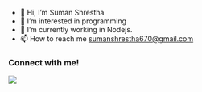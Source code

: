 - 👋 Hi, I’m Suman Shrestha
- 👀 I’m interested in programming
- 🌱 I’m currently working in Nodejs.
- 📫 How to reach me sumanshrestha670@gmail.com

### Connect with me!
[<img src="https://img.shields.io/badge/linkedin-%230077B5.svg?&style=for-the-badge&logo=linkedin&logoColor=white" />](https://www.linkedin.com/in/suman-shrestha-55ba21162/)

<!---
sersuman/sersuman is a ✨ special ✨ repository because its `README.md` (this file) appears on your GitHub profile.
You can click the Preview link to take a look at your changes.
--->

